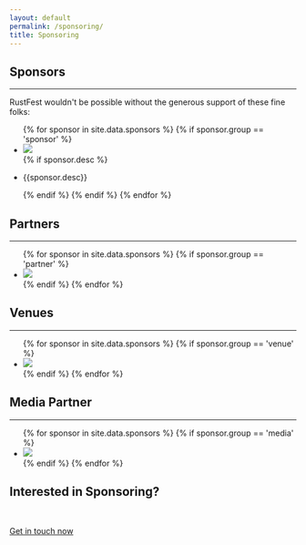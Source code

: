 ```yaml
---
layout: default
permalink: /sponsoring/
title: Sponsoring
---
```


<div class="popout sponsors">
  <section>
    <h1>Sponsors</h1>
    <hr />
    <p>
      RustFest wouldn't be possible without the generous support of these fine folks:
    </p>
      <ul class="primary">
        {% for sponsor in site.data.sponsors %}
          {% if sponsor.group == 'sponsor' %}
            <li><a href="{{sponsor.link}}" title="{{sponsor.name}}"><img src="/assets/sponsors/{{sponsor.logoName}}" /></a></li>
            {% if sponsor.desc %}
            <li><p>{{sponsor.desc}}</p></li>
            {% endif %}
          {% endif %}
        {% endfor %}
      </ul>
  </section>

  <section>
    <h2>Partners</h2>
    <hr />
      <ul>
        {% for sponsor in site.data.sponsors %}
          {% if sponsor.group == 'partner' %}
            <li><a href="{{sponsor.link}}" title="{{sponsor.name}}"><img src="/assets/sponsors/{{sponsor.logoName}}" /></a></li>
          {% endif %}
        {% endfor %}
      </ul>
  </section>


  <section>
    <h2>Venues</h2>
    <hr />
      <ul>
        {% for sponsor in site.data.sponsors %}
          {% if sponsor.group == 'venue' %}
            <li><a href="{{sponsor.link}}" title="{{sponsor.name}}"><img src="/assets/sponsors/{{sponsor.logoName}}" /></a></li>
          {% endif %}
        {% endfor %}
      </ul>
  </section>

  <section>
    <h2>Media Partner</h2>
    <hr />
      <ul>
        {% for sponsor in site.data.sponsors %}
          {% if sponsor.group == 'media' %}
            <li><a href="{{sponsor.link}}" title="{{sponsor.name}}"><img src="/assets/sponsors/{{sponsor.logoName}}" /></a></li>
          {% endif %}
        {% endfor %}
      </ul>
  </section>
</div>


<section class="whitewithwheel">
  <h2>Interested in Sponsoring?</h2>
  <br />
  <p>
    <a class="button" href="mailto:sponsors@rustfest.eu">
      Get in touch now
    </a>
  </p>
</section>

